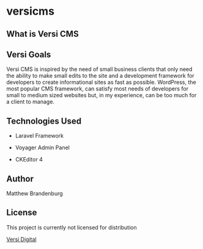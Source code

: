 # versicms

## What is Versi CMS

## Versi Goals
Versi CMS is inspired by the need of small business clients that only need the ability to make small edits to the site and a development framework for developers to create informational sites as fast as possible. WordPress, the most popular CMS framework, can satisfy most needs of developers for small to medium sized websites but, in my experience, can be too much for a client to manage.

## Technologies Used
* Laravel Framework

* Voyager Admin Panel

* CKEditor 4

## Author
Matthew Brandenburg

## License
This project is currently not licensed for distribution

[Versi Digital](http://versidigital.com/)
